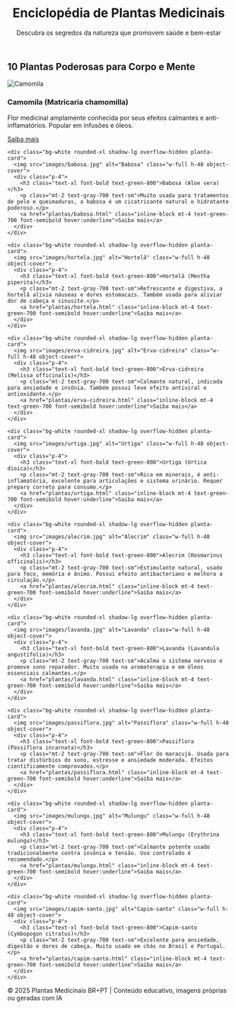 <!DOCTYPE html><html lang="pt-BR">
<head>
  <meta charset="UTF-8">
  <meta name="viewport" content="width=device-width, initial-scale=1.0">
  <title>Plantas Medicinais - Brasil & Portugal</title>
  <link href="https://cdn.jsdelivr.net/npm/tailwindcss@2.2.19/dist/tailwind.min.css" rel="stylesheet">
  <style>
    .planta-card:hover {
      transform: scale(1.02);
      transition: transform 0.3s ease;
    }
  </style>
</head>
<body class="bg-green-50 text-gray-900">
  <header class="bg-green-800 text-white py-6 px-4 shadow">
    <div class="max-w-7xl mx-auto">
      <h1 class="text-4xl font-bold">Enciclopédia de Plantas Medicinais</h1>
      <p class="text-green-200 mt-2 text-lg">Descubra os segredos da natureza que promovem saúde e bem-estar</p>
    </div>
  </header>  <main class="max-w-7xl mx-auto px-4 py-10 space-y-16">
    <section>
      <h2 class="text-3xl font-bold text-green-900 mb-8">10 Plantas Poderosas para Corpo e Mente</h2>
      <div class="grid md:grid-cols-2 lg:grid-cols-3 gap-10"><!-- CARD EXEMPLO DE PLANTA -->
    <div class="bg-white rounded-xl shadow-lg overflow-hidden planta-card">
      <img src="images/camomila.jpg" alt="Camomila" class="w-full h-48 object-cover">
      <div class="p-4">
        <h3 class="text-xl font-bold text-green-800">Camomila (Matricaria chamomilla)</h3>
        <p class="mt-2 text-gray-700 text-sm">Flor medicinal amplamente conhecida por seus efeitos calmantes e anti-inflamatórios. Popular em infusões e óleos.</p>
        <a href="plantas/camomila.html" class="inline-block mt-4 text-green-700 font-semibold hover:underline">Saiba mais</a>
      </div>
    </div>

    <div class="bg-white rounded-xl shadow-lg overflow-hidden planta-card">
      <img src="images/babosa.jpg" alt="Babosa" class="w-full h-48 object-cover">
      <div class="p-4">
        <h3 class="text-xl font-bold text-green-800">Babosa (Aloe vera)</h3>
        <p class="mt-2 text-gray-700 text-sm">Muito usada para tratamentos de pele e queimaduras, a babosa é um cicatrizante natural e hidratante poderoso.</p>
        <a href="plantas/babosa.html" class="inline-block mt-4 text-green-700 font-semibold hover:underline">Saiba mais</a>
      </div>
    </div>

    <div class="bg-white rounded-xl shadow-lg overflow-hidden planta-card">
      <img src="images/hortela.jpg" alt="Hortelã" class="w-full h-48 object-cover">
      <div class="p-4">
        <h3 class="text-xl font-bold text-green-800">Hortelã (Mentha piperita)</h3>
        <p class="mt-2 text-gray-700 text-sm">Refrescante e digestiva, a hortelã alivia náuseas e dores estomacais. Também usada para aliviar dor de cabeça e sinusite.</p>
        <a href="plantas/hortela.html" class="inline-block mt-4 text-green-700 font-semibold hover:underline">Saiba mais</a>
      </div>
    </div>

    <div class="bg-white rounded-xl shadow-lg overflow-hidden planta-card">
      <img src="images/erva-cidreira.jpg" alt="Erva-cidreira" class="w-full h-48 object-cover">
      <div class="p-4">
        <h3 class="text-xl font-bold text-green-800">Erva-cidreira (Melissa officinalis)</h3>
        <p class="mt-2 text-gray-700 text-sm">Calmante natural, indicada para ansiedade e insônia. Também possui leve efeito antiviral e antioxidante.</p>
        <a href="plantas/erva-cidreira.html" class="inline-block mt-4 text-green-700 font-semibold hover:underline">Saiba mais</a>
      </div>
    </div>

    <div class="bg-white rounded-xl shadow-lg overflow-hidden planta-card">
      <img src="images/urtiga.jpg" alt="Urtiga" class="w-full h-48 object-cover">
      <div class="p-4">
        <h3 class="text-xl font-bold text-green-800">Urtiga (Urtica dioica)</h3>
        <p class="mt-2 text-gray-700 text-sm">Rica em minerais, é anti-inflamatória, excelente para articulações e sistema urinário. Requer preparo correto para consumo.</p>
        <a href="plantas/urtiga.html" class="inline-block mt-4 text-green-700 font-semibold hover:underline">Saiba mais</a>
      </div>
    </div>

    <div class="bg-white rounded-xl shadow-lg overflow-hidden planta-card">
      <img src="images/alecrim.jpg" alt="Alecrim" class="w-full h-48 object-cover">
      <div class="p-4">
        <h3 class="text-xl font-bold text-green-800">Alecrim (Rosmarinus officinalis)</h3>
        <p class="mt-2 text-gray-700 text-sm">Estimulante natural, usado para foco, memória e ânimo. Possui efeito antibacteriano e melhora a circulação.</p>
        <a href="plantas/alecrim.html" class="inline-block mt-4 text-green-700 font-semibold hover:underline">Saiba mais</a>
      </div>
    </div>

    <div class="bg-white rounded-xl shadow-lg overflow-hidden planta-card">
      <img src="images/lavanda.jpg" alt="Lavanda" class="w-full h-48 object-cover">
      <div class="p-4">
        <h3 class="text-xl font-bold text-green-800">Lavanda (Lavandula angustifolia)</h3>
        <p class="mt-2 text-gray-700 text-sm">Acalma o sistema nervoso e promove sono reparador. Muito usada na aromaterapia e em óleos essenciais calmantes.</p>
        <a href="plantas/lavanda.html" class="inline-block mt-4 text-green-700 font-semibold hover:underline">Saiba mais</a>
      </div>
    </div>

    <div class="bg-white rounded-xl shadow-lg overflow-hidden planta-card">
      <img src="images/passiflora.jpg" alt="Passiflora" class="w-full h-48 object-cover">
      <div class="p-4">
        <h3 class="text-xl font-bold text-green-800">Passiflora (Passiflora incarnata)</h3>
        <p class="mt-2 text-gray-700 text-sm">Flor do maracujá. Usada para tratar distúrbios do sono, estresse e ansiedade moderada. Efeitos cientificamente comprovados.</p>
        <a href="plantas/passiflora.html" class="inline-block mt-4 text-green-700 font-semibold hover:underline">Saiba mais</a>
      </div>
    </div>

    <div class="bg-white rounded-xl shadow-lg overflow-hidden planta-card">
      <img src="images/mulungu.jpg" alt="Mulungu" class="w-full h-48 object-cover">
      <div class="p-4">
        <h3 class="text-xl font-bold text-green-800">Mulungu (Erythrina mulungu)</h3>
        <p class="mt-2 text-gray-700 text-sm">Calmante potente usado tradicionalmente contra insônia e tensão. Uso controlado é recomendado.</p>
        <a href="plantas/mulungu.html" class="inline-block mt-4 text-green-700 font-semibold hover:underline">Saiba mais</a>
      </div>
    </div>

    <div class="bg-white rounded-xl shadow-lg overflow-hidden planta-card">
      <img src="images/capim-santo.jpg" alt="Capim-santo" class="w-full h-48 object-cover">
      <div class="p-4">
        <h3 class="text-xl font-bold text-green-800">Capim-santo (Cymbopogon citratus)</h3>
        <p class="mt-2 text-gray-700 text-sm">Excelente para ansiedade, digestão e dores de cabeça. Muito usado em chás no Brasil e Portugal.</p>
        <a href="plantas/capim-santo.html" class="inline-block mt-4 text-green-700 font-semibold hover:underline">Saiba mais</a>
      </div>
    </div>

  </div>
</section>

  </main>  <footer class="bg-green-800 text-white text-center py-6 mt-20">
    <p>&copy; 2025 Plantas Medicinais BR+PT | Conteúdo educativo, imagens próprias ou geradas com IA</p>
  </footer>
</body>
</html>
